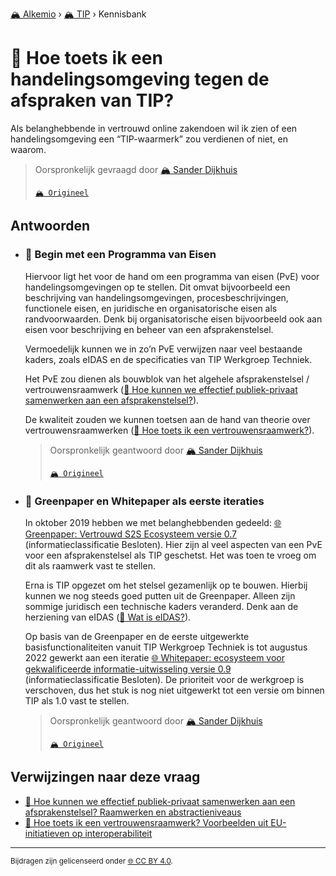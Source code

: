 [🏔️ Alkemio](https://welcome.alkem.io/) › [🏔️ TIP](https://alkem.io/tip/dashboard) › Kennisbank
# 📄 Hoe toets ik een handelingsomgeving tegen de afspraken van TIP?
Als belanghebbende in vertrouwd online zakendoen wil ik zien of een handelingsomgeving een “TIP-waarmerk” zou verdienen of niet, en waarom.
> Oorspronkelijk gevraagd door [🏔️ Sander Dijkhuis](https://alkem.io/user/sander-dijkhuis-3912)
>
> [`🏔️ Origineel`](https://alkem.io/tip/collaboration/hoetoetsikeenhan-831)

## Antwoorden
- ### <a id="beginmeteenprogra-2384"></a> 📌 Begin met een Programma van Eisen
  Hiervoor ligt het voor de hand om een programma van eisen (PvE) voor handelingsomgevingen op te stellen. Dit omvat bijvoorbeeld een beschrijving van handelingsomgevingen, procesbeschrijvingen, functionele eisen, en juridische en organisatorische eisen als randvoorwaarden. Denk bij organisatorische eisen bijvoorbeeld ook aan eisen voor beschrijving en beheer van een afsprakenstelsel.
  
  Vermoedelijk kunnen we in zo’n PvE verwijzen naar veel bestaande kaders, zoals eIDAS en de specificaties van TIP Werkgroep Techniek.
  
  Het PvE zou dienen als bouwblok van het algehele afsprakenstelsel / vertrouwensraamwerk ([📄 Hoe kunnen we effectief publiek-privaat samenwerken aan een afsprakenstelsel?](hoekunnenweeffect-1138.md)).
  
  De kwaliteit zouden we kunnen toetsen aan de hand van theorie over vertrouwensraamwerken ([📄 Hoe toets ik een vertrouwensraamwerk?](tiptoetsingskader-3432.md)).

  > Oorspronkelijk geantwoord door [🏔️ Sander Dijkhuis](https://alkem.io/tip/collaboration/hoetoetsikeenhan-831/posts/beginmeteenprogra-2384)
  >
  > [`🏔️ Origineel`](https://alkem.io/tip/collaboration/hoetoetsikeenhan-831/posts/beginmeteenprogra-2384)

- ### <a id="greenpaperenwhitep-3814"></a> 📌 Greenpaper en Whitepaper als eerste iteraties
  In oktober 2019 hebben we met belanghebbenden gedeeld: [🌐 Greenpaper: Vertrouwd S2S Ecosysteem versie 0.7](https://dedigicampus.sharepoint.com/sites/Missie3Overheidalssterkedatapartner/Gedeelde%20documenten/Forms/AllItems.aspx?ga=1\&id=%2Fsites%2FMissie3Overheidalssterkedatapartner%2FGedeelde%20documenten%2FGeneral%2FTIP%2F5%2E%20Werkgroep%20Techniek%2F1%2E%20Algemeen%2F20191017%20Green%20paper%20Qualified%20Ecoystem%20v0%2E7%5B23189%5D%2Epdf\&viewid=1b7d3a00%2De999%2D408c%2Da9fd%2Dcf05b40b7211\&parent=%2Fsites%2FMissie3Overheidalssterkedatapartner%2FGedeelde%20documenten%2FGeneral%2FTIP%2F5%2E%20Werkgroep%20Techniek%2F1%2E%20Algemeen) (informatieclassificatie Besloten). Hier zijn al veel aspecten van een PvE voor een afsprakenstelsel als TIP geschetst. Het was toen te vroeg om dit als raamwerk vast te stellen.
  
  Erna is TIP opgezet om het stelsel gezamenlijk op te bouwen. Hierbij kunnen we nog steeds goed putten uit de Greenpaper. Alleen zijn sommige juridisch een technische kaders veranderd. Denk aan de herziening van eIDAS ([📄 Wat is eIDAS?](watiseidas-4062.md)).
  
  Op basis van de Greenpaper en de eerste uitgewerkte basisfunctionaliteiten vanuit TIP Werkgroep Techniek is tot augustus 2022 gewerkt aan een iteratie [🌐 Whitepaper: ecosysteem voor gekwalificeerde informatie-uitwisseling versie 0.9](https://dedigicampus.sharepoint.com/sites/Missie3Overheidalssterkedatapartner/Gedeelde%20documenten/Forms/AllItems.aspx?ga=1\&id=%2Fsites%2FMissie3Overheidalssterkedatapartner%2FGedeelde%20documenten%2FGeneral%2FTIP%2F6%2E%20Werkgroep%20Kennis%2FDocumenten%2F20220805%5FWhitepaper%20%2D%20ecosysteem%20voor%20gekwalificeerde%20informatie%2Duitwisseling%20%28v0%2E9%29%2Epdf\&viewid=1b7d3a00%2De999%2D408c%2Da9fd%2Dcf05b40b7211\&parent=%2Fsites%2FMissie3Overheidalssterkedatapartner%2FGedeelde%20documenten%2FGeneral%2FTIP%2F6%2E%20Werkgroep%20Kennis%2FDocumenten) (informatieclassificatie Besloten). De prioriteit voor de werkgroep is verschoven, dus het stuk is nog niet uitgewerkt tot een versie om binnen TIP als 1.0 vast te stellen.

  > Oorspronkelijk geantwoord door [🏔️ Sander Dijkhuis](https://alkem.io/tip/collaboration/hoetoetsikeenhan-831/posts/greenpaperenwhitep-3814)
  >
  > [`🏔️ Origineel`](https://alkem.io/tip/collaboration/hoetoetsikeenhan-831/posts/greenpaperenwhitep-3814)

## Verwijzingen naar deze vraag
- [📌 Hoe kunnen we effectief publiek-privaat samenwerken aan een afsprakenstelsel? Raamwerken en abstractieniveaus](hoekunnenweeffect-1138.md#raamwerkenenabstra-6127)
- [📌 Hoe toets ik een vertrouwensraamwerk? Voorbeelden uit EU-initiatieven op interoperabiliteit](tiptoetsingskader-3432.md#voorbeeldenuiteu-i-7828)
* * *
<small>Bijdragen zijn gelicenseerd onder [🌐 CC BY 4.0](https://creativecommons.org/licenses/by/4.0/deed.nl).</small>
